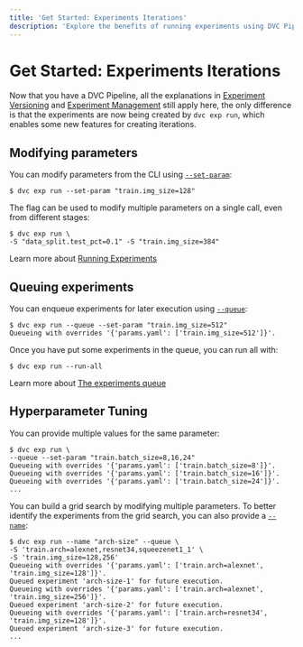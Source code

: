 ```yaml
---
title: 'Get Started: Experiments Iterations'
description: 'Explore the benefits of running experiments using DVC Pipelines.'
---
```


# Get Started: Experiments Iterations

Now that you have a <abbr>DVC Pipeline</abbr>, all the explanations in
[Experiment Versioning](/doc/start/experiments/experiment-versioning) and
[Experiment Management](/doc/start/experiments/experiment-management) still
apply here, the only difference is that the experiments are now being created by
`dvc exp run`, which enables some new features for creating iterations.

## Modifying parameters

You can modify <abbr>parameters</abbr> from the CLI using
[`--set-param`](/doc/command-reference/exp/run#--set-param):

```cli
$ dvc exp run --set-param "train.img_size=128"
```

The flag can be used to modify multiple parameters on a single call, even from
different stages:

```cli
$ dvc exp run \
-S "data_split.test_pct=0.1" -S "train.img_size=384"
```

<admon type="info">

Learn more about
[Running Experiments](/doc/user-guide/experiment-management/running-experiments)

</admon>

## Queuing experiments

You can enqueue experiments for later execution using
[`--queue`](/doc/command-reference/exp/run#--queue):

```cli
$ dvc exp run --queue --set-param "train.img_size=512"
Queueing with overrides '{'params.yaml': ['train.img_size=512']}'.
```

Once you have put some experiments in the queue, you can run all with:

```cli
$ dvc exp run --run-all
```

<admon type="info">

Learn more about
[The experiments queue](/doc/user-guide/experiment-management/running-experiments#the-experiments-queue)

</admon>

## Hyperparameter Tuning

You can provide multiple values for the same parameter:

```cli
$ dvc exp run \
--queue --set-param "train.batch_size=8,16,24"
Queueing with overrides '{'params.yaml': ['train.batch_size=8']}'.
Queueing with overrides '{'params.yaml': ['train.batch_size=16']}'.
Queueing with overrides '{'params.yaml': ['train.batch_size=24']}'.
...
```

You can build a grid search by modifying multiple parameters. To better identify
the experiments from the grid search, you can also provide a
[`--name`](/doc/command-reference/exp/run#--name):

```cli
$ dvc exp run --name "arch-size" --queue \
-S 'train.arch=alexnet,resnet34,squeezenet1_1' \
-S 'train.img_size=128,256'
Queueing with overrides '{'params.yaml': ['train.arch=alexnet', 'train.img_size=128']}'.
Queued experiment 'arch-size-1' for future execution.
Queueing with overrides '{'params.yaml': ['train.arch=alexnet', 'train.img_size=256']}'.
Queued experiment 'arch-size-2' for future execution.
Queueing with overrides '{'params.yaml': ['train.arch=resnet34', 'train.img_size=128']}'.
Queued experiment 'arch-size-3' for future execution.
...
```
